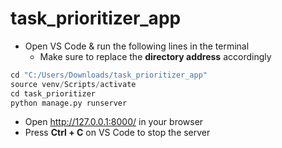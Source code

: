 # task_prioritizer_app

- Open VS Code & run the following lines in the terminal
    - Make sure to replace the **directory address** accordingly

```python
cd "C:/Users/Downloads/task_prioritizer_app"
source venv/Scripts/activate
cd task_prioritizer
python manage.py runserver
```

- Open http://127.0.0.1:8000/ in your browser
- Press **Ctrl + C** on VS Code to stop the server
